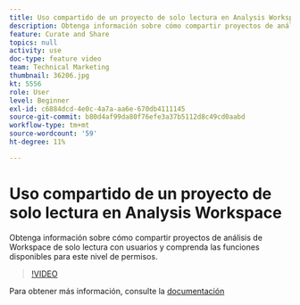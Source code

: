 ```yaml
---
title: Uso compartido de un proyecto de solo lectura en Analysis Workspace
description: Obtenga información sobre cómo compartir proyectos de análisis de Workspace de solo lectura con usuarios y comprenda las funciones disponibles para este nivel de permisos.
feature: Curate and Share
topics: null
activity: use
doc-type: feature video
team: Technical Marketing
thumbnail: 36206.jpg
kt: 5556
role: User
level: Beginner
exl-id: c6884dcd-4e0c-4a7a-aa6e-670db4111145
source-git-commit: b80d4af99da80f76efe3a37b5112d8c49cd0aabd
workflow-type: tm+mt
source-wordcount: '59'
ht-degree: 11%

---
```


# Uso compartido de un proyecto de solo lectura en Analysis Workspace

Obtenga información sobre cómo compartir proyectos de análisis de Workspace de solo lectura con usuarios y comprenda las funciones disponibles para este nivel de permisos.

>[!VIDEO](https://video.tv.adobe.com/v/40057/?quality=12&learn=on&captions=spa)

Para obtener más información, consulte la [documentación](https://experienceleague.adobe.com/docs/analytics/analyze/analysis-workspace/curate-share/view-only-projects.html?lang=es)
